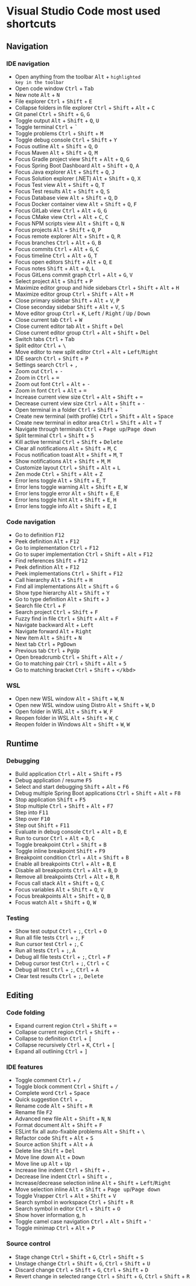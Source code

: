 # Visual Studio Code most used shortcuts

## Navigation

### IDE navigation

- Open anything from the toolbar <kbd>Alt</kbd> + <code>highlighted key in the toolbar</code>
- Open code window <kbd>Ctrl</kbd> + <kbd>Tab</kbd>
- New note <kbd>Alt</kbd> + <kbd>N</kbd>
- File explorer <kbd>Ctrl</kbd> + <kbd>Shift</kbd> + <kbd>E</kbd>
- Collapse folders in file explorer <kbd>Ctrl</kbd> + <kbd>Shift</kbd> + <kbd>Alt</kbd> + <kbd>C</kbd>
- Git panel <kbd>Ctrl</kbd> + <kbd>Shift</kbd> + <kbd>G</kbd>, <kbd>G</kbd>
- Toggle output <kbd>Alt</kbd> + <kbd>Shift</kbd> + <kbd>Q</kbd>, <kbd>U</kbd>
- Toggle terminal <kbd>Ctrl</kbd> + <kbd>`</kbd>
- Toggle problems <kbd>Ctrl</kbd> + <kbd>Shift</kbd> + <kbd>M</kbd>
- Toggle debug console <kbd>Ctrl</kbd> + <kbd>Shift</kbd> + <kbd>Y</kbd>
- Focus outline <kbd>Alt</kbd> + <kbd>Shift</kbd> + <kbd>Q</kbd>, <kbd>O</kbd>
- Focus Maven <kbd>Alt</kbd> + <kbd>Shift</kbd> + <kbd>Q</kbd>, <kbd>M</kbd>
- Focus Gradle project view <kbd>Shift</kbd> + <kbd>Alt</kbd> + <kbd>Q</kbd>, <kbd>G</kbd>
- Focus Spring Boot Dashboard <kbd>Alt</kbd> + <kbd>Shift</kbd> + <kbd>Q</kbd>, <kbd>A</kbd>
- Focus Java explorer <kbd>Alt</kbd> + <kbd>Shift</kbd> + <kbd>Q</kbd>, <kbd>J</kbd>
- Focus Solution explorer (.NET) <kbd>Alt</kbd> + <kbd>Shift</kbd> + <kbd>Q</kbd>, <kbd>X</kbd>
- Focus Test view <kbd>Alt</kbd> + <kbd>Shift</kbd> + <kbd>Q</kbd>, <kbd>T</kbd>
- Focus Test results <kbd>Alt</kbd> + <kbd>Shift</kbd> + <kbd>Q</kbd>, <kbd>S</kbd>
- Focus Database view <kbd>Alt</kbd> + <kbd>Shift</kbd> + <kbd>Q</kbd>, <kbd>D</kbd>
- Focus Docker container view <kbd>Alt</kbd> + <kbd>Shift</kbd> + <kbd>Q</kbd>, <kbd>F</kbd>
- Focus GitLab view <kbd>Ctrl</kbd> + <kbd>Alt</kbd> + <kbd>G</kbd>, <kbd>G</kbd>
- Focus CMake view <kbd>Ctrl</kbd> + <kbd>Alt</kbd> + <kbd>C</kbd>, <kbd>C</kbd>
- Focus NPM scripts view <kbd>Alt</kbd> + <kbd>Shift</kbd> + <kbd>Q</kbd>, <kbd>N</kbd>
- Focus projects <kbd>Alt</kbd> + <kbd>Shift</kbd> + <kbd>Q</kbd>, <kbd>P</kbd>
- Focus remote explorer <kbd>Alt</kbd> + <kbd>Shift</kbd> + <kbd>Q</kbd>, <kbd>R</kbd>
- Focus branches <kbd>Ctrl</kbd> + <kbd>Alt</kbd> + <kbd>G</kbd>, <kbd>B</kbd>
- Focus commits <kbd>Ctrl</kbd> + <kbd>Alt</kbd> + <kbd>G</kbd>, <kbd>C</kbd>
- Focus timeline <kbd>Ctrl</kbd> + <kbd>Alt</kbd> + <kbd>G</kbd>, <kbd>T</kbd>
- Focus open editors <kbd>Shift</kbd> + <kbd>Alt</kbd> + <kbd>Q</kbd>, <kbd>E</kbd>
- Focus notes <kbd>Shift</kbd> + <kbd>Alt</kbd> + <kbd>Q</kbd>, <kbd>L</kbd>
- Focus GitLens commit graph <kbd>Ctrl</kbd> + <kbd>Alt</kbd> + <kbd>G</kbd>, <kbd>V</kbd>
- Select project <kbd>Alt</kbd> + <kbd>Shift</kbd> + <kbd>P</kbd>
- Maximize editor group and hide sidebars <kbd>Ctrl</kbd> + <kbd>Shift</kbd> + <kbd>Alt</kbd> + <kbd>H</kbd>
- Maximize editor group <kbd>Ctrl</kbd> + <kbd>Shift</kbd> + <kbd>Alt</kbd> + <kbd>M</kbd>
- Close primary sidebar <kbd>Shift</kbd> + <kbd>Alt</kbd> + <kbd>V</kbd>, <kbd>P</kbd>
- Close seconday sidebar <kbd>Shift</kbd> + <kbd>Alt</kbd> + <kbd>V</kbd>, <kbd>S</kbd>
- Move editor group <kbd>Ctrl</kbd> + <kbd>K</kbd>, <kbd>Left</kbd> / <kbd>Right</kbd> / <kbd>Up</kbd> / <kbd>Down</kbd>
- Close current tab <kbd>Ctrl</kbd> + <kbd>W</kbd>
- Close current editor tab <kbd>Alt</kbd> + <kbd>Shift</kbd> + <kbd>Del</kbd>
- Close current editor group <kbd>Ctrl</kbd> + <kbd>Alt</kbd> + <kbd>Shift</kbd> + <kbd>Del</kbd>
- Switch tabs <kbd>Ctrl</kbd> + <kbd>Tab</kbd>
- Split editor <kbd>Ctrl</kbd> + <kbd>\\</kbd>
- Move editor to new split editor <kbd>Ctrl</kbd> + <kbd>Alt</kbd> + <kbd>Left</kbd>/<kbd>Right</kbd>
- IDE search <kbd>Ctrl</kbd> + <kbd>Shift</kbd> + <kbd>P</kbd>
- Settings search <kbd>Ctrl</kbd> + <kbd>,</kbd>
- Zoom out <kbd>Ctrl</kbd> + <kbd>-</kbd>
- Zoom in <kbd>Ctrl</kbd> + <kbd>=</kbd>
- Zoom out font <kbd>Ctrl</kbd> + <kbd>Alt</kbd> + <kbd>-</kbd>
- Zoom in font <kbd>Ctrl</kbd> + <kbd>Alt</kbd> + <kbd>=</kbd>
- Increase current view size <kbd>Ctrl</kbd> + <kbd>Alt</kbd> + <kbd>Shift</kbd> + <kbd>=</kbd>
- Decrease current view size <kbd>Ctrl</kbd> + <kbd>Alt</kbd> + <kbd>Shift</kbd> + <kbd>-</kbd>
- Open terminal in a folder <kbd>Ctrl</kbd> + <kbd>Shift</kbd> + <kbd>`</kbd>
- Create new terminal (with profile) <kbd>Ctrl</kbd> + <kbd>Shift</kbd> + <kbd>Alt</kbd> + <kbd>Space</kbd>
- Create new terminal in editor area <kbd>Ctrl</kbd> + <kbd>Shift</kbd> + <kbd>Alt</kbd> + <kbd>T</kbd>
- Navigate through terminals <kbd>Ctrl</kbd> + <kbd>Page up</kbd>/<kbd>Page down</kbd>
- Split terminal <kbd>Ctrl</kbd> + <kbd>Shift</kbd> + <kbd>5</kbd>
- Kill active terminal <kbd>Ctrl</kbd> + <kbd>Shift</kbd> + <kbd>Delete</kbd>
- Clear all notifications <kbd>Alt</kbd> + <kbd>Shift</kbd> + <kbd>M</kbd>, <kbd>C</kbd>
- Focus notification toast <kbd>Alt</kbd> + <kbd>Shift</kbd> + <kbd>M</kbd>, <kbd>T</kbd>
- Show notifications <kbd>Alt</kbd> + <kbd>Shift</kbd> + <kbd>M</kbd>, <kbd>M</kbd>
- Customize layout <kbd>Ctrl</kbd> + <kbd>Shift</kbd> + <kbd>Alt</kbd> + <kbd>L</kbd>
- Zen mode <kbd>Ctrl</kbd> + <kbd>Shift</kbd> + <kbd>Alt</kbd> + <kbd>Z</kbd>
- Error lens toggle <kbd>Alt</kbd> + <kbd>Shift</kbd> + <kbd>E</kbd>, <kbd>T</kbd>
- Error lens toggle warning <kbd>Alt</kbd> + <kbd>Shift</kbd> + <kbd>E</kbd>, <kbd>W</kbd>
- Error lens toggle error <kbd>Alt</kbd> + <kbd>Shift</kbd> + <kbd>E</kbd>, <kbd>E</kbd>
- Error lens toggle hint <kbd>Alt</kbd> + <kbd>Shift</kbd> + <kbd>E</kbd>, <kbd>H</kbd>
- Error lens toggle info <kbd>Alt</kbd> + <kbd>Shift</kbd> + <kbd>E</kbd>, <kbd>I</kbd>

### Code navigation

- Go to definition <kbd>F12</kbd>
- Peek definition <kbd>Alt</kbd> + <kbd>F12</kbd>
- Go to implementation <kbd>Ctrl</kbd> + <kbd>F12</kbd>
- Go to super implementation <kbd>Ctrl</kbd> + <kbd>Shift</kbd> + <kbd>Alt</kbd> + <kbd>F12</kbd>
- Find references <kbd>Shift</kbd> + <kbd>F12</kbd>
- Peek definition <kbd>Alt</kbd> + <kbd>F12</kbd>
- Peek implementations <kbd>Ctrl</kbd> + <kbd>Shift</kbd> + <kbd>F12</kbd>
- Call hierarchy <kbd>Alt</kbd> + <kbd>Shift</kbd> + <kbd>H</kbd>
- Find all implementations <kbd>Alt</kbd> + <kbd>Shift</kbd> + <kbd>G</kbd>
- Show type hierarchy <kbd>Alt</kbd> + <kbd>Shift</kbd> + <kbd>Y</kbd>
- Go to type definition <kbd>Alt</kbd> + <kbd>Shift</kbd> + <kbd>J</kbd>
- Search file <kbd>Ctrl</kbd> + <kbd>F</kbd>
- Search project <kbd>Ctrl</kbd> + <kbd>Shift</kbd> + <kbd>F</kbd>
- Fuzzy find in file <kbd>Ctrl</kbd> + <kbd>Shift</kbd> + <kbd>Alt</kbd> + <kbd>F</kbd>
- Navigate backward <kbd>Alt</kbd> + <kbd>Left</kbd>
- Navigate forward <kbd>Alt</kbd> + <kbd>Right</kbd>
- New item <kbd>Alt</kbd> + <kbd>Shift</kbd> + <kbd>N</kbd>
- Next tab <kbd>Ctrl</kbd> + <kbd>PgDown</kbd>
- Previous tab <kbd>Ctrl</kbd> + <kbd>PgUp</kbd>
- Open breadcrumb <kbd>Ctrl</kbd> + <kbd>Shift</kbd> + <kbd>Alt</kbd> + <kbd>/</kbd>
- Go to matching pair <kbd>Ctrl</kbd> + <kbd>Shift</kbd> + <kbd>Alt</kbd> + <kbd>5</kbd>
- Go to matching bracket <kbd>Ctrl</kbd> + <kbd>Shift</kbd> + <kbd>\</kbd>

### WSL

- Open new WSL window <kbd>Alt</kbd> + <kbd>Shift</kbd> + <kbd>W</kbd>, <kbd>N</kbd>
- Open new WSL window using Distro <kbd>Alt</kbd> + <kbd>Shift</kbd> + <kbd>W</kbd>, <kbd>D</kbd>
- Open folder in WSL <kbd>Alt</kbd> + <kbd>Shift</kbd> + <kbd>W</kbd>, <kbd>F</kbd>
- Reopen folder in WSL <kbd>Alt</kbd> + <kbd>Shift</kbd> + <kbd>W</kbd>, <kbd>C</kbd>
- Reopen folder in Windows <kbd>Alt</kbd> + <kbd>Shift</kbd> + <kbd>W</kbd>, <kbd>W</kbd>

## Runtime

### Debugging

- Build application <kbd>Ctrl</kbd> + <kbd>Alt</kbd> + <kbd>Shift</kbd> + <kbd>F5</kbd>
- Debug application / resume <kbd>F5</kbd>
- Select and start debugging <kbd>Shift</kbd> + <kbd>Alt</kbd> + <kbd>F6</kbd>
- Debug multiple Spring Boot applications <kbd>Ctrl</kbd> + <kbd>Shift</kbd> + <kbd>Alt</kbd> + <kbd>F8</kbd>
- Stop application <kbd>Shift</kbd> + <kbd>F5</kbd>
- Stop multiple <kbd>Ctrl</kbd> + <kbd>Shift</kbd> + <kbd>Alt</kbd> + <kbd>F7</kbd>
- Step into <kbd>F11</kbd>
- Step over <kbd>F10</kbd>
- Step out <kbd>Shift</kbd> + <kbd>F11</kbd>
- Evaluate in debug console <kbd>Ctrl</kbd> + <kbd>Alt</kbd> + <kbd>D</kbd>, <kbd>E</kbd>
- Run to cursor <kbd>Ctrl</kbd> + <kbd>Alt</kbd> + <kbd>D</kbd>, <kbd>C</kbd>
- Toggle breakpoint <kbd>Ctrl</kbd> + <kbd>Shift</kbd> + <kbd>B</kbd>
- Toggle inline breakpoint <kbd>Shift</kbd> + <kbd>F9</kbd>
- Breakpoint condition <kbd>Ctrl</kbd> + <kbd>Alt</kbd> + <kbd>Shift</kbd> + <kbd>B</kbd>
- Enable all breakpoints <kbd>Ctrl</kbd> + <kbd>Alt</kbd> + <kbd>B</kbd>, <kbd>E</kbd>
- Disable all breakpoints <kbd>Ctrl</kbd> + <kbd>Alt</kbd> + <kbd>B</kbd>, <kbd>D</kbd> 
- Remove all breakpoints <kbd>Ctrl</kbd> + <kbd>Alt</kbd> + <kbd>B</kbd>, <kbd>R</kbd> 
- Focus call stack <kbd>Alt</kbd> + <kbd>Shift</kbd> + <kbd>Q</kbd>, <kbd>C</kbd>
- Focus variables <kbd>Alt</kbd> + <kbd>Shift</kbd> + <kbd>Q</kbd>, <kbd>V</kbd>
- Focus breakpoints <kbd>Alt</kbd> + <kbd>Shift</kbd> + <kbd>Q</kbd>, <kbd>B</kbd>
- Focus watch <kbd>Alt</kbd> + <kbd>Shift</kbd> + <kbd>Q</kbd>, <kbd>W</kbd>

### Testing

- Show test output <kbd>Ctrl</kbd> + <kbd>;</kbd>, <kbd>Ctrl</kbd> + <kbd>O</kbd>
- Run all file tests <kbd>Ctrl</kbd> + <kbd>;</kbd>, <kbd>F</kbd>
- Run cursor test <kbd>Ctrl</kbd> + <kbd>;</kbd>, <kbd>C</kbd>
- Run all tests <kbd>Ctrl</kbd> + <kbd>;</kbd>, <kbd>A</kbd>
- Debug all file tests <kbd>Ctrl</kbd> + <kbd>;</kbd>, <kbd>Ctrl</kbd> + <kbd>F</kbd>
- Debug cursor test <kbd>Ctrl</kbd> + <kbd>;</kbd>, <kbd>Ctrl</kbd> + <kbd>C</kbd>
- Debug all test <kbd>Ctrl</kbd> + <kbd>;</kbd>, <kbd>Ctrl</kbd> + <kbd>A</kbd>
- Clear test results <kbd>Ctrl</kbd> + <kbd>;</kbd>, <kbd>Delete</kbd>

## Editing

### Code folding

- Expand current region <kbd>Ctrl</kbd> + <kbd>Shift</kbd> + <kbd>=</kbd>
- Collapse current region <kbd>Ctrl</kbd> + <kbd>Shift</kbd> + <kbd>-</kbd>
- Collapse to definition <kbd>Ctrl</kbd> + <kbd>[</kbd>
- Collapse recursively <kbd>Ctrl</kbd> + <kbd>K</kbd>, <kbd>Ctrl</kbd> + <kbd>[</kbd>
- Expand all outlining <kbd>Ctrl</kbd> + <kbd>]</kbd>

### IDE features

- Toggle comment <kbd>Ctrl</kbd> + <kbd>/</kbd>
- Toggle block comment <kbd>Ctrl</kbd> + <kbd>Shift</kbd> + <kbd>/</kbd>
- Complete word <kbd>Ctrl</kbd> + <kbd>Space</kbd>
- Quick suggestion <kbd>Ctrl</kbd> + <kbd>.</kbd>
- Rename code <kbd>Alt</kbd> + <kbd>Shift</kbd> + <kbd>R</kbd>
- Rename file <kbd>F2</kbd>
- Advanced new file <kbd>Alt</kbd> + <kbd>Shift</kbd> + <kbd>N</kbd>, <kbd>N</kbd>
- Format document <kbd>Alt</kbd> + <kbd>Shift</kbd> + <kbd>F</kbd>
- ESLint fix all auto-fixable problems <kbd>Alt</kbd> + <kbd>Shift</kbd> + <kbd>\\</kbd>
- Refactor code <kbd>Shift</kbd> + <kbd>Alt</kbd> + <kbd>S</kbd>
- Source action <kbd>Shift</kbd> + <kbd>Alt</kbd> + <kbd>A</kbd>
- Delete line <kbd>Shift</kbd> + <kbd>Del</kbd>
- Move line down <kbd>Alt</kbd> + <kbd>Down</kbd>
- Move line up <kbd>Alt</kbd> + <kbd>Up</kbd>
- Increase line indent <kbd>Ctrl</kbd> + <kbd>Shift</kbd> + <kbd>.</kbd>
- Decrease line indent <kbd>Ctrl</kbd> + <kbd>Shift</kbd> + <kbd>,</kbd>
- Increase/decrease selection inline <kbd>Alt</kbd> + <kbd>Shift</kbd> + <kbd>Left</kbd>/<kbd>Right</kbd>
- Move selection inline <kbd>Alt</kbd> + <kbd>Shift</kbd> + <kbd>Page up</kbd>/<kbd>Page down</kbd>
- Toggle Vrapper <kbd>Ctrl</kbd> + <kbd>Alt</kbd> + <kbd>Shift</kbd> + <kbd>V</kbd>
- Search symbol in workspace <kbd>Ctrl</kbd> + <kbd>Shift</kbd> + <kbd>R</kbd>
- Search symbol in editor <kbd>Ctrl</kbd> + <kbd>Shift</kbd> + <kbd>O</kbd>
- Show hover information <kbd>g</kbd>, <kbd>h</kbd>
- Toggle camel case navigation <kbd>Ctrl</kbd> + <kbd>Alt</kbd> + <kbd>Shift</kbd> + <kbd>'</kbd>
- Toggle minimap <kbd>Ctrl</kbd> + <kbd>Alt</kbd> + <kbd>P</kbd>

### Source control

- Stage change <kbd>Ctrl</kbd> + <kbd>Shift</kbd> + <kbd>G</kbd>, <kbd>Ctrl</kbd> + <kbd>Shift</kbd> + <kbd>S</kbd>
- Unstage change <kbd>Ctrl</kbd> + <kbd>Shift</kbd> + <kbd>G</kbd>, <kbd>Ctrl</kbd> + <kbd>Shift</kbd> + <kbd>U</kbd>
- Discard change <kbd>Ctrl</kbd> + <kbd>Shift</kbd> + <kbd>G</kbd>, <kbd>Ctrl</kbd> + <kbd>Shift</kbd> + <kbd>D</kbd>
- Revert change in selected range <kbd>Ctrl</kbd> + <kbd>Shift</kbd> + <kbd>G</kbd>, <kbd>Ctrl</kbd> + <kbd>Shift</kbd> + <kbd>R</kbd>
